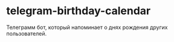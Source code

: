 # telegram-birthday-calendar
Телеграмм бот, который напоминает о днях рождения других пользователей.
